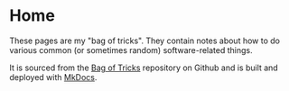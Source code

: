 # Home

These pages are my "bag of tricks". They contain notes about how to do various common (or sometimes random) software-related things.

It is sourced from the [Bag of Tricks](https://github.com/toasty-toast/bag-of-tricks) repository on Github and is built and deployed with [MkDocs](https://www.mkdocs.org/).